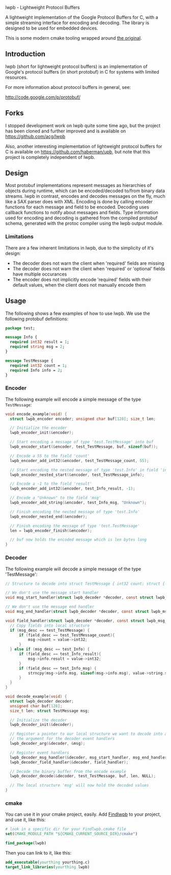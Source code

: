 lwpb - Lightweight Protocol Buffers

A lightweight implementation of the Google Protocol Buffers for C, with a simple streaming interface for encoding and decoding. The library is designed to be used for embedded devices.

This is some modern cmake tooling wrapped around [the original](https://code.google.com/archive/p/lwpb/).

## Introduction

lwpb (short for lightweight protocol buffers) is an implementation of Google's protocol buffers (in short protobuf) in C for systems with limited resources.

For more information about protocol buffers in general, see:

http://code.google.com/p/protobuf/

## Forks

I stopped development work on lwpb quite some time ago, but the project has been cloned and further improved and is available on https://github.com/acg/lwpb

Also, another interesting implementation of lightweight protocol buffers for C is available on https://github.com/haberman/upb, but note that this project is completely independent of lwpb.

## Design

Most protobuf implementations represent messages as hierarchies of objects during runtime, which can be encoded/decoded to/from binary data streams. lwpb in contrast, encodes and decodes messages on the fly, much like a SAX parser does with XML. Encoding is done by calling encoder functions for each message and field to be encoded. Decoding uses callback functions to notify about messages and fields. Type information used for encoding and decoding is gathered from the compiled protobuf schema, generated with the protoc compiler using the lwpb output module.

### Limitations

There are a few inherent limitations in lwpb, due to the simplicity of it's design:

- The decoder does not warn the client when 'required' fields are missing
- The decoder does not warn the client when 'required' or 'optional' fields have multiple occurances
- The encoder does not implicitly encode 'required' fields with their default values, when the client does not manually encode them

## Usage

The following shows a few examples of how to use lwpb. We use the following protobuf definitions:

```proto
package test;

message Info {
  required int32 result = 1;
  required string msg = 2;
}

message TestMessage {
  required int32 count = 1;
  required Info info = 2;
}
```

### Encoder

The following example will encode a simple message of the type `TestMessage`:

```c
void encode_example(void) {
  struct lwpb_encoder encoder; unsigned char buf[128]; size_t len;

  // Initialize the encoder
  lwpb_encoder_init(&encoder);

  // Start encoding a message of type 'test.TestMessage' into buf
  lwpb_encoder_start(&encoder, test_TestMessage, buf, sizeof(buf));

  // Encode a 55 to the field 'count'
  lwpb_encoder_add_int32(&encoder, test_TestMessage_count, 55);

  // Start encoding the nested message of type 'test.Info' in field 'info'
  lwpb_encoder_nested_start(&encoder, test_TestMessage_info);

  // Encode a -1 to the field 'result'
  lwpb_encoder_add_int32(&encoder, test_Info_result, -1);

  // Encode a "Unknown" to the field 'msg'
  lwpb_encoder_add_string(&encoder, test_Info_msg, "Unknown");

  // Finish encoding the nested message of type 'test.Info'
  lwpb_encoder_nested_end(&encoder);

  // Finish encoding the message of type 'test.TestMessage'
  len = lwpb_encoder_finish(&encoder);

  // buf now holds the encoded message which is len bytes long
}
```

### Decoder

The following example will decode a simple message of the type 'TestMessage':

```c
// Structure to decode into struct TestMessage { int32 count; struct { int32 result; char msg[32]; } info; }

// We don't use the message start handler
void msg_start_handler(struct lwpb_decoder *decoder, const struct lwpb_msg_desc *msg_desc, void *arg) {  }

// We don't use the message end handler
void msg_end_handler(struct lwpb_decoder *decoder, const struct lwpb_msg_desc *msg_desc, void *arg) {  }

void field_handler(struct lwpb_decoder *decoder, const struct lwpb_msg_desc *msg_desc, const struct lwpb_field_desc *field_desc, union lwpb_value *value, void *arg) {struct TestMessage *msg = arg;
  // Copy fields into local structure
  if (msg_desc == test_TestMessage) {
      if (field_desc == test_TestMessage_count){
          msg->count = value->int32;
      }
  } else if (msg_desc == test_Info) {
      if (field_desc == test_Info_result){
          msg->info.result = value->int32;
      }
      if (field_desc == test_Info_msg) {
          strncpy(msg->info.msg, sizeof(msg->info.msg), value->string.str);
      }
  }
}

void decode_example(void) {
  struct lwpb_decoder decoder;
  unsigned char buf[128];
  size_t len; struct TestMessage msg;

  // Initialize the decoder
  lwpb_decoder_init(&decoder);

  // Register a pointer to our local structure we want to decode into as
  // the argument for the decoder event handlers
  lwpb_decoder_arg(&decoder, &msg);

  // Register event handlers
  lwpb_decoder_msg_handler(&decoder, msg_start_handler, msg_end_handler);
  lwpb_decoder_field_handler(&decoder, field_handler);

  // Decode the binary buffer from the encode example
  lwpb_decoder_decode(&decoder, test_TestMessage, buf, len, NULL);

  // The local structure 'msg' will now hold the decoded values
}
```

### cmake

You can use it in your cmake project, easily. Add [Findlwpb](Findlwpb.cmake) to your project, and use it, like this:

```cmake
# look in a specific dir for your Findlwpb.cmake file
set(CMAKE_MODULE_PATH "${CMAKE_CURRENT_SOURCE_DIR}/cmake")

find_package(lwpb)
```

Then you can link to it, like this:

```cmake
add_executable(yourthing yourthing.c)
target_link_libraries(yourthing lwpb)
```